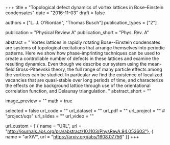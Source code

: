 +++
title = "Topological defect dynamics of vortex lattices in Bose–Einstein condensates"
date = "2016-11-03"
draft = false

authors = ["L. J. O'Riordan", "Thomas Busch"]
publication_types = ["2"]

publication = "Physical Review A"
publication_short = "Phys. Rev. A"

abstract = " Vortex lattices in rapidly rotating Bose--Einstein condensates are systems of topological excitations that arrange themselves into periodic patterns. Here we show how phase-imprinting techniques can be used to create a controllable number of defects in these lattices and examine the resulting dynamics. Even though we describe our system using the mean-field Gross-Pitaevskii theory, the full range of many particle effects among the vortices can be studied. In particular we find the existence of localized vacancies that are quasi-stable over long periods of time, and characterize the effects on the background lattice through use of the orientational correlation function, and Delaunay triangulation. "
abstract_short = ""

image_preview = ""
math = true

selected = false
url_code = ""
url_dataset = ""
url_pdf = ""
url_project = "" # "project/uqs"
url_slides = ""
url_video = ""

url_custom = [
    { name = "URL", url = "http://journals.aps.org/pra/abstract/10.1103/PhysRevA.94.053603"},
    { name = "arXiV", url = "https://arxiv.org/abs/1608.07756" }]
+++

